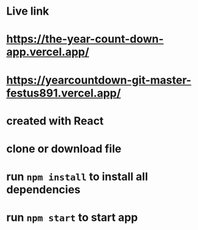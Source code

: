 # Live link
# https://the-year-count-down-app.vercel.app/

# https://yearcountdown-git-master-festus891.vercel.app/

# created with React 
# clone or download file
# run `npm install` to install all dependencies
# run `npm start` to start app 
